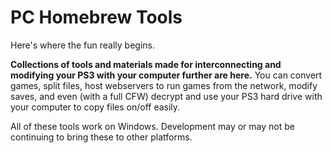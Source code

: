 # PC Homebrew Tools

Here's where the fun really begins.

**Collections of tools and materials made for interconnecting and modifying your PS3 with your computer further are here.** You can convert games, split files, host webservers to run games from the network, modify saves, and even \(with a full CFW\) decrypt and use your PS3 hard drive with your computer to copy files on/off easily.

All of these tools work on Windows. Development may or may not be continuing to bring these to other platforms.

